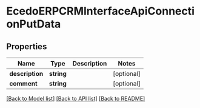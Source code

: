 # EcedoERPCRMInterfaceApiConnectionPutData

## Properties
Name | Type | Description | Notes
------------ | ------------- | ------------- | -------------
**description** | **string** |  | [optional] 
**comment** | **string** |  | [optional] 

[[Back to Model list]](../README.md#documentation-for-models) [[Back to API list]](../README.md#documentation-for-api-endpoints) [[Back to README]](../README.md)


